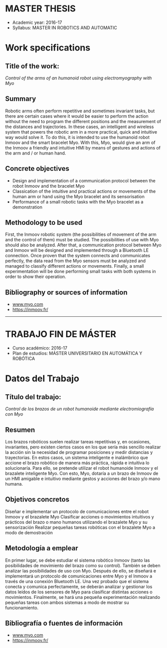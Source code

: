 # MASTER THESIS

- Academic year: 2016-17
- Syllabus: MASTER IN ROBOTICS AND AUTOMATIC

# Work specifications

## Title of the work: 

*Control of the arms of an humanoid robot using electromyography with Myo*

## Summary

Robotic arms often perform repetitive and sometimes invariant tasks, but there are certain cases where it would be easier to perform the action without the need to program the different positions and the measurement of the distances and trajectories. In these cases, an intelligent and wireless system that powers the robotic arm in a more practical, quick and intuitive way would solve it. To do this, it is intended to use the humanoid robot Inmoov and the smart bracelet Myo. With this, Myo, would give an arm of the Inmoov a friendly and intuitive HMI by means of gestures and actions of the arm and / or human hand.

## Concrete objectives

- Design and implementation of a communication protocol between the robot Inmoov and the bracelet Myo
- Classication of the intuitive and practical actions or movements of the human arm or hand using the Myo bracelet and its sensorisation
- Performance of a small robotic tasks with the Myo bracelet as a demonstration

## Methodology to be used

First, the Inmoov robotic system (the possibilities of movement of the arm and the control of them) must be studied. The possibilities of use with Myo should also be analyzed. After that, a communication protocol between Myo and Inmoov will be designed and implemented through a Bluetooth LE connection. Once proven that the system connects and communicates perfectly, the data read from the Myo sensors must be analyzed and managed to classify different actions or movements. Finally, a small experimentation will be done performing small tasks with both systems in order to show their operation.

## Bibliography or sources of information

- www.myo.com
- https://inmoov.fr/


***

# TRABAJO FIN DE MÁSTER

- Curso académico: 2016-17
- Plan de estudios: MÁSTER UNIVERSITARIO EN AUTOMÁTICA Y ROBÓTICA

# Datos del Trabajo 

## Título del trabajo: 

*Control de los brazos de un robot humanoide mediante electromiografía con Myo*

## Resumen

Los brazos robóticos suelen realizar tareas repetitivas y, en ocasiones, invariantes, pero existen ciertos casos en los que sería más sencillo realizar la acción sin la necesidad de programar posiciones y medir distancias y trayectorias. En estos casos, un sistema inteligente e inalámbrico que accione el brazo robótico de manera más práctica, rápida e intuitiva lo solucionaría. Para ello, se pretende utilizar el robot humanoide Inmoov y el brazalete inteligente Myo. Con esto, Myo, dotaría a un brazo de Inmoov de un HMI amigable e intuitivo mediante gestos y acciones del brazo y/o mano humana.

## Objetivos concretos

Diseñar e implementar un protocolo de comunicaciones entre el robot Inmoov y el brazalete Myo
Clasificar acciones o movimientos intuitivos y prácticos del brazo o mano humanos utilizando el brazalete Myo y su sensorización
Realizar pequeñas tareas robóticas con el brazalete Myo a modo de demostración

## Metodología a emplear

En primer lugar, se debe estudiar el sistema robótico Inmoov (tanto las posibilidades de movimiento del brazo como su control). También se deben analizar las posibilidades de uso con Myo. Después de ello, se diseñará e implementará un protocolo de comunicaciones entre Myo y el Inmoov a través de una conexión Bluetooth LE. Una vez probado que el sistema conecta y comunica perfectamente, se deberán analizar y gestionar los datos leídos de los sensores de Myo para clasificar distintas acciones o movimientos. Finalmente, se hará una pequeña experimentación realizando pequeñas tareas con ambos sistemas a modo de mostrar su funcionamiento.

## Bibliografía o fuentes de información

- www.myo.com
- https://inmoov.fr/
